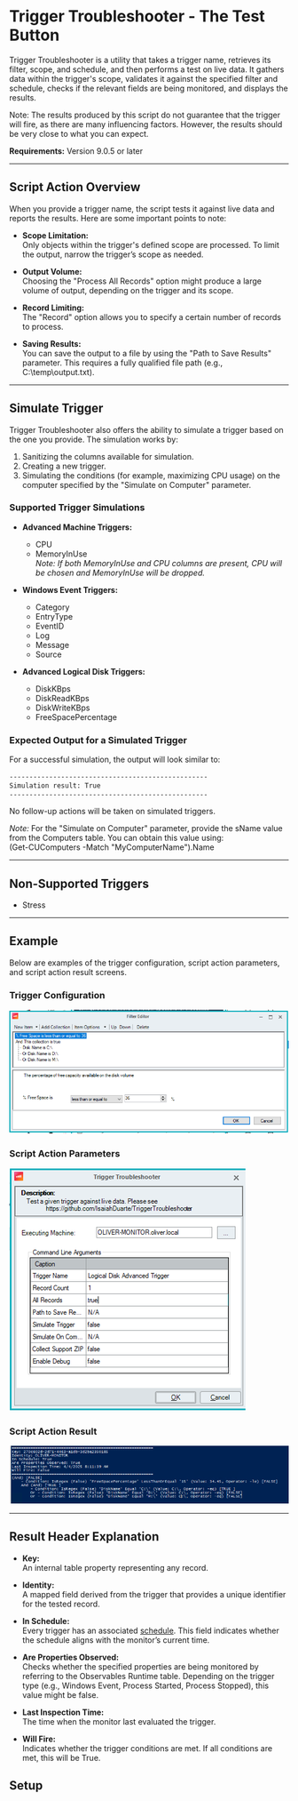 # Trigger Troubleshooter - The Test Button

Trigger Troubleshooter is a utility that takes a trigger name, retrieves its filter, scope, and schedule, and then performs a test on live data. It gathers data within the trigger's scope, validates it against the specified filter and schedule, checks if the relevant fields are being monitored, and displays the results.

Note: The results produced by this script do not guarantee that the trigger will fire, as there are many influencing factors. However, the results should be very close to what you can expect.

**Requirements:** Version 9.0.5 or later

--------------------------------------------------

## Script Action Overview

When you provide a trigger name, the script tests it against live data and reports the results. Here are some important points to note:

- **Scope Limitation:**  
  Only objects within the trigger's defined scope are processed. To limit the output, narrow the trigger’s scope as needed.

- **Output Volume:**  
  Choosing the "Process All Records" option might produce a large volume of output, depending on the trigger and its scope.

- **Record Limiting:**  
  The "Record" option allows you to specify a certain number of records to process.

- **Saving Results:**  
  You can save the output to a file by using the "Path to Save Results" parameter. This requires a fully qualified file path (e.g., C:\temp\output.txt).

--------------------------------------------------

## Simulate Trigger

Trigger Troubleshooter also offers the ability to simulate a trigger based on the one you provide. The simulation works by:

1. Sanitizing the columns available for simulation.
2. Creating a new trigger.
3. Simulating the conditions (for example, maximizing CPU usage) on the computer specified by the "Simulate on Computer" parameter.

### Supported Trigger Simulations

- **Advanced Machine Triggers:**  
  - CPU  
  - MemoryInUse  
  *Note: If both MemoryInUse and CPU columns are present, CPU will be chosen and MemoryInUse will be dropped.*

- **Windows Event Triggers:**  
  - Category  
  - EntryType  
  - EventID  
  - Log  
  - Message  
  - Source

- **Advanced Logical Disk Triggers:**  
  - DiskKBps  
  - DiskReadKBps  
  - DiskWriteKBps  
  - FreeSpacePercentage

### Expected Output for a Simulated Trigger

For a successful simulation, the output will look similar to:
```text
--------------------------------------------------
Simulation result: True
--------------------------------------------------
```

No follow-up actions will be taken on simulated triggers.

*Note:* For the "Simulate on Computer" parameter, provide the sName value from the Computers table. You can obtain this value using:  
(Get-CUComputers -Match "MyComputerName").Name

--------------------------------------------------

## Non-Supported Triggers

- Stress

--------------------------------------------------

## Example

Below are examples of the trigger configuration, script action parameters, and script action result screens.

### Trigger Configuration

![Trigger Filter](photos/triggerfilter.png)

### Script Action Parameters

![SBA Parameters](photos/sbaParameters.png)

### Script Action Result

![SBA Result](photos/sbaresult.png)

--------------------------------------------------

## Result Header Explanation

- **Key:**  
  An internal table property representing any record.

- **Identity:**  
  A mapped field derived from the trigger that provides a unique identifier for the tested record.

- **In Schedule:**  
  Every trigger has an associated [schedule](https://support.controlup.com/docs/schedule-settings?highlight=Trigger%20Schedule). This field indicates whether the schedule aligns with the monitor’s current time.

- **Are Properties Observed:**  
  Checks whether the specified properties are being monitored by referring to the Observables Runtime table. Depending on the trigger type (e.g., Windows Event, Process Started, Process Stopped), this value might be false.

- **Last Inspection Time:**  
  The time when the monitor last evaluated the trigger.

- **Will Fire:**  
  Indicates whether the trigger conditions are met. If all conditions are met, this will be True.

## Setup
